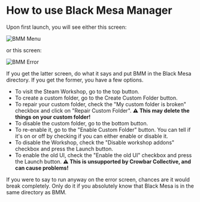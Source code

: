 # How to use Black Mesa Manager

Upon first launch, you will see either this screen:

![BMM Menu](https://i.imgur.com/ROY9dt3.png)

or this screen:

![BMM Error](https://i.imgur.com/XVTsBcy.png)

If you get the latter screen, do what it says and put BMM in the Black Mesa directory. If you get the former, you have a few options.

* To visit the Steam Workshop, go to the top button. 
* To create a custom folder, go to the Create Custom Folder button. 
* To repair your custom folder, check the "My custom folder is broken" checkbox and click on "Repair Custom Folder". **⚠ This may delete the things on your custom folder!** 
* To disable the custom folder, go to the bottom button. 
* To re-enable it, go to the "Enable Custom Folder" button. You can tell if it's on or off by checking if you can either enable or disable it.
* To disable the Workshop, check the "Disable workshop addons" checkbox and press the Launch button.
* To enable the old UI, check the "Enable the old UI" checkbox and press the Launch button. **⚠ This is unsupported by Crowbar Collective, and can cause problems!**

If you were to say to run anyway on the error screen, chances are it would break completely. Only do it if you absolutely know that Black Mesa is in the same directory as BMM.
